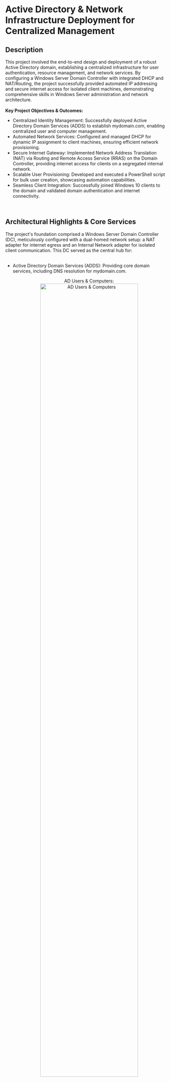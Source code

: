 <h1>Active Directory & Network Infrastructure Deployment for Centralized Management</h1>


<h2>Description</h2>
This project involved the end-to-end design and deployment of a robust Active Directory domain, establishing a centralized infrastructure for user authentication, resource management, and network services. By configuring a Windows Server Domain Controller with integrated DHCP and NAT/Routing, the project successfully provided automated IP addressing and secure internet access for isolated client machines, demonstrating comprehensive skills in Windows Server administration and network architecture.
<br />
<br />
<b>Key Project Objectives & Outcomes:</b>

- <b2> Centralized Identity Management: Successfully deployed Active Directory Domain Services (ADDS) to establish mydomain.com, enabling centralized user and computer management. </b2>
- <b2> Automated Network Services: Configured and managed DHCP for dynamic IP assignment to client machines, ensuring efficient network provisioning. </b2>
- <b2> Secure Internet Gateway: Implemented Network Address Translation (NAT) via Routing and Remote Access Service (RRAS) on the Domain Controller, providing internet access for clients on a segregated internal network. </b2>
- <b2> Scalable User Provisioning: Developed and executed a PowerShell script for bulk user creation, showcasing automation capabilities. </b2>
- <b2> Seamless Client Integration: Successfully joined Windows 10 clients to the domain and validated domain authentication and internet connectivity. </b2>
<br />



<h2>Architectural Highlights & Core Services</h2>
The project's foundation comprised a Windows Server Domain Controller (DC), meticulously configured with a dual-homed network setup: a NAT adapter for internet egress and an Internal Network adapter for isolated client communication. This DC served as the central hub for:
<br />
<br />

- <b2> Active Directory Domain Services (ADDS): Providing core domain services, including DNS resolution for mydomain.com. </b2>
  <p align="center">
  AD Users & Computers: <br/>
  <img src="https:" height="80%" width="80%" alt="AD Users & Computers"/>
  <br />
  </p>
- <b2> Dynamic Host Configuration Protocol (DHCP): Dynamically assigning IP addresses and network configurations to client machines on the internal segment. </b2>
  <p align="center">
  DHCP Management Console of configured scope and options: <br/>
  <img src="https:" height="80%" width="80%" alt="DHCP Management Console of configured scope and options"/>
  <br />
  </p>
- <b2> Routing and Remote Access Service (RRAS) / NAT: Enabling secure internet connectivity for client machines by routing their traffic through the DC's NAT service. </b2>
  <p align="center">
  RRAS Console showing the NAT configuration or enabled interfaces: <br/>
  <img src="https:" height="80%" width="80%" alt="RRAS Console showing the NAT configuration or enabled interfaces"/>
  <br />
  </p>
<br />



<h2>Client Integration & Validation</h2>
A Windows 10 client was seamlessly integrated, confirming the success of the deployed services:
<br />
<br />

- <b2> The client successfully obtained its IP address from the DC's DHCP server. </b2>
- <b2> Internet connectivity was verified from the client, routing through the DC. </b2>
- <b2> The client PC was successfully joined to mydomain.com, allowing for domain user logins. </b2>
  <p align="center">
  Client PC successfully logged in as a domain user: <br/>
  <img src="https:" height="80%" width="80%" alt="Client PC successfully logged in as a domain user"/>
  <br />
  </p>
<br />



<h2>Technologies & Tools Utilized</h2>

- <b2> Operating Systems: Windows Server (with Desktop Experience), Windows 10 </b2>
- <b2> Virtualization Platform: VirtualBox </b2>
- <b2> Core Services: Active Directory Domain Services (ADDS), DNS, DHCP, Routing and Remote Access Service (RRAS) / Network Address Translation (NAT) </b2>
- <b2> Scripting: PowerShell </b2>

<br />

For a detailed breakdown of the technical implementation, specific configurations, and in-depth analysis, please refer to the [Full Project Report (PDF/Docx/Link)] <br />
